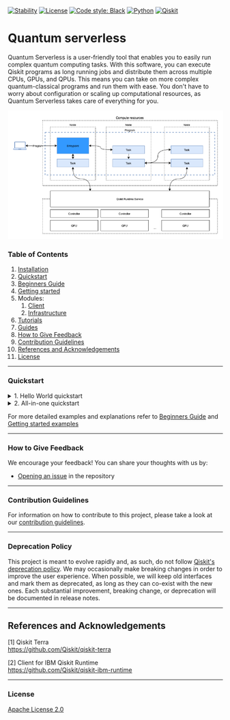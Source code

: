 [![Stability](https://img.shields.io/badge/stability-alpha-f4d03f.svg)](https://github.com/Qiskit-Extensions/quantum-serverless/releases)
[![License](https://img.shields.io/github/license/qiskit-community/quantum-prototype-template?label=License)](https://github.com/qiskit-community/quantum-prototype-template/blob/main/LICENSE.txt)
[![Code style: Black](https://img.shields.io/badge/Code%20style-Black-000.svg)](https://github.com/psf/black)
[![Python](https://img.shields.io/badge/Python-3.7%20%7C%203.8%20%7C%203.9%20%7C%203.10-informational)](https://www.python.org/)
[![Qiskit](https://img.shields.io/badge/Qiskit-%E2%89%A5%200.39.0-6133BD)](https://github.com/Qiskit/qiskit)

# Quantum serverless

Quantum Serverless is a user-friendly tool that enables you to easily run complex quantum computing tasks. 
With this software, you can execute Qiskit programs as long running jobs and distribute them across multiple CPUs, GPUs, and QPUs. 
This means you can take on more complex quantum-classical programs and run them with ease. 
You don't have to worry about configuration or scaling up computational resources, as Quantum Serverless takes care of everything for you. 

![diagram](./docs/images/qs_diagram.png)

### Table of Contents

1. [Installation](INSTALL.md)
2. [Quickstart](#quickstart-guide)
3. [Beginners Guide](docs/beginners_guide.md)
4. [Getting started](docs/getting_started/)
5. Modules:
   1. [Client](./client)
   2. [Infrastructure](./infrastructure)
6. [Tutorials](docs/tutorials/)
7. [Guides](docs/guides/)
8. [How to Give Feedback](#how-to-give-feedback)
9. [Contribution Guidelines](#contribution-guidelines)
10. [References and Acknowledgements](#references-and-acknowledgements)
11. [License](#license)

----------------------------------------------------------------------------------------------------

### Quickstart



<details>
  <summary>1. Hello World quickstart</summary>

1 - Create program file `hello_qiskit.py`
```python
# hello_qiskit.py

from qiskit import QuantumCircuit
from qiskit.primitives import Sampler

circuit = QuantumCircuit(2)
circuit.h(0)
circuit.cx(0, 1)
circuit.measure_all()
circuit.draw()

sampler = Sampler()

quasi_dists = sampler.run(circuit).result().quasi_dists

print(f"Quasi distribution: {quasi_dists[0]}")
```

2 - Run program file
```python
from quantum_serverless import QuantumServerless, Program
serverless = QuantumServerless(...) # serverless setup is provided by your admin or use docker compose (refer to all-in-one quickstart)
program = Program(
    name="Hello Qiskit!",
    entrypoint="hello_qiskit.py",
    working_dir="./"
)

job = serverless.run_program(program)
job.logs()
# 'Quasi distribution: {0: 0.4999999999999999, 3: 0.4999999999999999}\n'
```
</details>


<details>
  <summary>2. All-in-one quickstart</summary>
  
Steps
1. prepare infrastructure
2. write your program
3. run program

#### Prepare infrastructure

In the root folder of this project you can find `docker-compose.yml` 
file, which is configured to run all necessary services for quickstart tutorials.

Run in a root folder
```shell
docker-compose pull
docker-compose up
```

:memo: For more advanced ways to deploy the project you have the guide:
[Multi cloud deployment](https://qiskit-extensions.github.io/quantum-serverless/guides/08_multi_cloud_deployment.html).

#### Write your program

Create python file with necessary code. Let's call in `program.py`

```python
# program.py
from qiskit import QuantumCircuit
from qiskit.circuit.random import random_circuit
from qiskit.quantum_info import SparsePauliOp
from qiskit.primitives import Estimator

from quantum_serverless import QuantumServerless, run_qiskit_remote, get, put
from quantum_serverless.core.state import RedisStateHandler

# 1. let's annotate out function to convert it
# to function that can be executed remotely
# using `run_qiskit_remote` decorator
@run_qiskit_remote()
def my_function(circuit: QuantumCircuit, obs: SparsePauliOp):
    return Estimator().run([circuit], [obs]).result().values


# 2. Next let's create out serverless object to control
# where our remote function will be executed
serverless = QuantumServerless()

# 2.1 (Optional) state handler to write/read results in/out of job
state_handler = RedisStateHandler("redis", 6379)

circuits = [random_circuit(2, 2) for _ in range(3)]

# 3. create serverless context
with serverless:
    # 4. let's put some shared objects into remote storage that will be shared among all executions
    obs_ref = put(SparsePauliOp(["ZZ"]))

    # 4. run our function and get back reference to it
    # as now our function it remote one
    function_reference = my_function(circuits[0], obs_ref)

    # 4.1 or we can run N of them in parallel (for all circuits)
    function_references = [my_function(circ, obs_ref) for circ in circuits]

    # 5. to get results back from reference
    # we need to call `get` on function reference
    single_result = get(function_reference)
    parallel_result = get(function_references)
    print("Single execution:", single_result)
    print("N parallel executions:", parallel_result)

    # 5.1 (Optional) write results to state.
    state_handler.set("result", {
        "status": "ok",
        "single": single_result.tolist(),
        "parallel_result": [entry.tolist() for entry in parallel_result]
    })
```

#### Run program

Let's run our program now

```python
from quantum_serverless import QuantumServerless, Program
from quantum_serverless.core.state import RedisStateHandler

serverless = QuantumServerless({
    "providers": [{
        "name": "docker-compose",
        "compute_resource": {
            "name": "docker-compose",
            "host": "localhost", # using our docker-compose infrastructure
        }
    }]
})
serverless.set_provider("docker-compose") # set provider as docker-compose

state_handler = RedisStateHandler("localhost", 6379)

# create out program
program = Program(
    name="my_program",
    entrypoint="program.py" # set entrypoint as our program.py file
)

job = serverless.run_program(program)

job.status()
# <JobStatus.SUCCEEDED: 'SUCCEEDED'>

job.logs()
# Single execution: [1.]
# N parallel executions: [array([1.]), array([0.]), array([-0.28650496])]

state_handler.get("result") # (Optional) get written data
# {'status': 'ok',
# 'single': [1.0],
# 'parallel_result': [[1.0], [0.0], [-0.28650496]]}
```

</details>

For more detailed examples and explanations refer to [Beginners Guide](docs/beginners_guide.md) and [Getting started examples](docs/getting_started/)

----------------------------------------------------------------------------------------------------

### How to Give Feedback

We encourage your feedback! You can share your thoughts with us by:
- [Opening an issue](https://github.com/Qiskit-Extensions/quantum-serverless/issues) in the repository


----------------------------------------------------------------------------------------------------

### Contribution Guidelines

For information on how to contribute to this project, please take a look at our [contribution guidelines](CONTRIBUTING.md).

----------------------------------------------------------------------------------------------------

### Deprecation Policy

This project is meant to evolve rapidly and, as such, do not follow [Qiskit's deprecation policy](https://qiskit.org/documentation/contributing_to_qiskit.html#deprecation-policy).  We may occasionally make breaking changes in order to improve the user experience.  When possible, we will keep old interfaces and mark them as deprecated, as long as they can co-exist with the new ones.  Each substantial improvement, breaking change, or deprecation will be documented in release notes.


----------------------------------------------------------------------------------------------------

## References and Acknowledgements
[1] Qiskit Terra \
    https://github.com/Qiskit/qiskit-terra

[2] Client for IBM Qiskit Runtime \
    https://github.com/Qiskit/qiskit-ibm-runtime


----------------------------------------------------------------------------------------------------

### License
[Apache License 2.0](LICENSE.txt)
